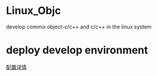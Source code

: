 # Linux_Objc
develop commix object-c/c++ and c/c++ in the linux system

# deploy develop environment
[配置详情](https://blog.csdn.net/zenny_chen/article/details/52507022?utm_source=blogxgwz9 "配置详情")
